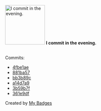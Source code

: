 <img src="https://github.com/my-badges/my-badges/blob/master/src/all-badges/time-of-commit/evening-commits.png?raw=true" alt="I commit in the evening." title="I commit in the evening." width="128">
<strong>I commit in the evening.</strong>
<br><br>

Commits:

- <a href="https://github.com/MillhioreBT/forgottenserver-downgrade/commit/4fbe1aebf9f39c22db7e80e3416f7c75c00a1ced">4fbe1ae</a>
- <a href="https://github.com/MillhioreBT/forgottenserver-downgrade/commit/881ba5750dc0256bc72468193f17fd9b8cea56ff">881ba57</a>
- <a href="https://github.com/MillhioreBT/forgottenserver-downgrade/commit/bb3b89c7f532502af181fece4cba8b47e3bb7f89">bb3b89c</a>
- <a href="https://github.com/MillhioreBT/forgottenserver-downgrade/commit/a14d7a931e296d8ab3e3a1b2d148f59f351cb25b">a14d7a9</a>
- <a href="https://github.com/MillhioreBT/forgottenserver-downgrade/commit/3b59b7fa8db8c88bdeafd338b7035da3e17a4801">3b59b7f</a>
- <a href="https://github.com/MillhioreBT/forgottenserver-downgrade/commit/361e9df1ba0df36337b986bd87dfe1fce1f1e7ce">361e9df</a>


Created by <a href="https://github.com/my-badges/my-badges">My Badges</a>